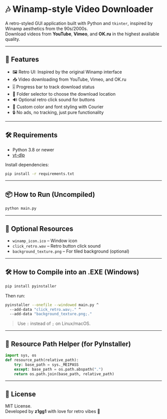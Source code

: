 # 🎶 Winamp-style Video Downloader

A retro-styled GUI application built with Python and `tkinter`, inspired by Winamp aesthetics from the 90s/2000s.  
Download videos from **YouTube**, **Vimeo**, and **OK.ru** in the highest available quality.

---

## 🚀 Features

- 🖼️ Retro UI: Inspired by the original Winamp interface  
- 📥 Video downloading from YouTube, Vimeo, and OK.ru  
- 🎚️ Progress bar to track download status  
- 💾 Folder selector to choose the download location  
- 🔊 Optional retro click sound for buttons  
- 🎨 Custom color and font styling with Courier  
- 🔒 No ads, no tracking, just pure functionality

---

## 🛠 Requirements

- Python 3.8 or newer
- [yt-dlp](https://github.com/yt-dlp/yt-dlp)

Install dependencies:

```bash
pip install -r requirements.txt
```

---

## 📦 How to Run (Uncompiled)

```bash
python main.py
```

---

## 🧪 Optional Resources

- `winamp_icon.ico` – Window icon
- `click_retro.wav` – Retro button click sound
- `background_texture.png` – For tiled background (optional)

---

## 🛠 How to Compile into an .EXE (Windows)

```bash
pip install pyinstaller
```

Then run:

```bash
pyinstaller --onefile --windowed main.py ^
  --add-data "click_retro.wav;." ^
  --add-data "background_texture.png;."
```

> Use `:` instead of `;` on Linux/macOS.

---

## 📁 Resource Path Helper (for PyInstaller)

```python
import sys, os
def resource_path(relative_path):
    try: base_path = sys._MEIPASS
    except: base_path = os.path.abspath(".")
    return os.path.join(base_path, relative_path)
```

---

## 📄 License

MIT License.  
Developed by **z1gg1** with love for retro vibes 💚
